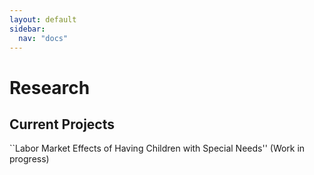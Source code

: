 ```yaml
---
layout: default
sidebar:
  nav: "docs"
---
```


# Research 
## Current Projects 
``Labor Market Effects of Having Children with Special Needs'' (Work in progress) 
